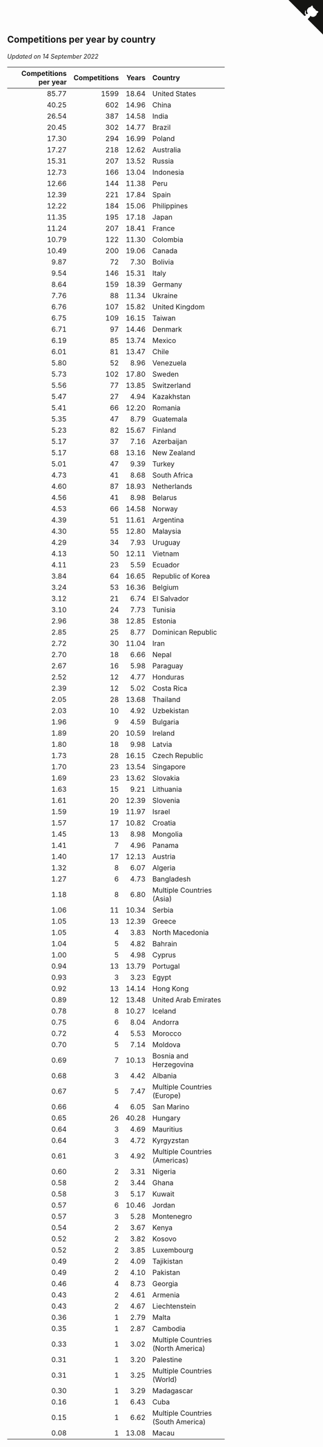 ## Competitions per year by country

*Updated on 14 September 2022*

| Competitions per year | Competitions | Years | Country |
| ---: | ---: | ---: | :--- |
| 85.77 | 1599 | 18.64 | United States |
| 40.25 | 602 | 14.96 | China |
| 26.54 | 387 | 14.58 | India |
| 20.45 | 302 | 14.77 | Brazil |
| 17.30 | 294 | 16.99 | Poland |
| 17.27 | 218 | 12.62 | Australia |
| 15.31 | 207 | 13.52 | Russia |
| 12.73 | 166 | 13.04 | Indonesia |
| 12.66 | 144 | 11.38 | Peru |
| 12.39 | 221 | 17.84 | Spain |
| 12.22 | 184 | 15.06 | Philippines |
| 11.35 | 195 | 17.18 | Japan |
| 11.24 | 207 | 18.41 | France |
| 10.79 | 122 | 11.30 | Colombia |
| 10.49 | 200 | 19.06 | Canada |
| 9.87 | 72 | 7.30 | Bolivia |
| 9.54 | 146 | 15.31 | Italy |
| 8.64 | 159 | 18.39 | Germany |
| 7.76 | 88 | 11.34 | Ukraine |
| 6.76 | 107 | 15.82 | United Kingdom |
| 6.75 | 109 | 16.15 | Taiwan |
| 6.71 | 97 | 14.46 | Denmark |
| 6.19 | 85 | 13.74 | Mexico |
| 6.01 | 81 | 13.47 | Chile |
| 5.80 | 52 | 8.96 | Venezuela |
| 5.73 | 102 | 17.80 | Sweden |
| 5.56 | 77 | 13.85 | Switzerland |
| 5.47 | 27 | 4.94 | Kazakhstan |
| 5.41 | 66 | 12.20 | Romania |
| 5.35 | 47 | 8.79 | Guatemala |
| 5.23 | 82 | 15.67 | Finland |
| 5.17 | 37 | 7.16 | Azerbaijan |
| 5.17 | 68 | 13.16 | New Zealand |
| 5.01 | 47 | 9.39 | Turkey |
| 4.73 | 41 | 8.68 | South Africa |
| 4.60 | 87 | 18.93 | Netherlands |
| 4.56 | 41 | 8.98 | Belarus |
| 4.53 | 66 | 14.58 | Norway |
| 4.39 | 51 | 11.61 | Argentina |
| 4.30 | 55 | 12.80 | Malaysia |
| 4.29 | 34 | 7.93 | Uruguay |
| 4.13 | 50 | 12.11 | Vietnam |
| 4.11 | 23 | 5.59 | Ecuador |
| 3.84 | 64 | 16.65 | Republic of Korea |
| 3.24 | 53 | 16.36 | Belgium |
| 3.12 | 21 | 6.74 | El Salvador |
| 3.10 | 24 | 7.73 | Tunisia |
| 2.96 | 38 | 12.85 | Estonia |
| 2.85 | 25 | 8.77 | Dominican Republic |
| 2.72 | 30 | 11.04 | Iran |
| 2.70 | 18 | 6.66 | Nepal |
| 2.67 | 16 | 5.98 | Paraguay |
| 2.52 | 12 | 4.77 | Honduras |
| 2.39 | 12 | 5.02 | Costa Rica |
| 2.05 | 28 | 13.68 | Thailand |
| 2.03 | 10 | 4.92 | Uzbekistan |
| 1.96 | 9 | 4.59 | Bulgaria |
| 1.89 | 20 | 10.59 | Ireland |
| 1.80 | 18 | 9.98 | Latvia |
| 1.73 | 28 | 16.15 | Czech Republic |
| 1.70 | 23 | 13.54 | Singapore |
| 1.69 | 23 | 13.62 | Slovakia |
| 1.63 | 15 | 9.21 | Lithuania |
| 1.61 | 20 | 12.39 | Slovenia |
| 1.59 | 19 | 11.97 | Israel |
| 1.57 | 17 | 10.82 | Croatia |
| 1.45 | 13 | 8.98 | Mongolia |
| 1.41 | 7 | 4.96 | Panama |
| 1.40 | 17 | 12.13 | Austria |
| 1.32 | 8 | 6.07 | Algeria |
| 1.27 | 6 | 4.73 | Bangladesh |
| 1.18 | 8 | 6.80 | Multiple Countries (Asia) |
| 1.06 | 11 | 10.34 | Serbia |
| 1.05 | 13 | 12.39 | Greece |
| 1.05 | 4 | 3.83 | North Macedonia |
| 1.04 | 5 | 4.82 | Bahrain |
| 1.00 | 5 | 4.98 | Cyprus |
| 0.94 | 13 | 13.79 | Portugal |
| 0.93 | 3 | 3.23 | Egypt |
| 0.92 | 13 | 14.14 | Hong Kong |
| 0.89 | 12 | 13.48 | United Arab Emirates |
| 0.78 | 8 | 10.27 | Iceland |
| 0.75 | 6 | 8.04 | Andorra |
| 0.72 | 4 | 5.53 | Morocco |
| 0.70 | 5 | 7.14 | Moldova |
| 0.69 | 7 | 10.13 | Bosnia and Herzegovina |
| 0.68 | 3 | 4.42 | Albania |
| 0.67 | 5 | 7.47 | Multiple Countries (Europe) |
| 0.66 | 4 | 6.05 | San Marino |
| 0.65 | 26 | 40.28 | Hungary |
| 0.64 | 3 | 4.69 | Mauritius |
| 0.64 | 3 | 4.72 | Kyrgyzstan |
| 0.61 | 3 | 4.92 | Multiple Countries (Americas) |
| 0.60 | 2 | 3.31 | Nigeria |
| 0.58 | 2 | 3.44 | Ghana |
| 0.58 | 3 | 5.17 | Kuwait |
| 0.57 | 6 | 10.46 | Jordan |
| 0.57 | 3 | 5.28 | Montenegro |
| 0.54 | 2 | 3.67 | Kenya |
| 0.52 | 2 | 3.82 | Kosovo |
| 0.52 | 2 | 3.85 | Luxembourg |
| 0.49 | 2 | 4.09 | Tajikistan |
| 0.49 | 2 | 4.10 | Pakistan |
| 0.46 | 4 | 8.73 | Georgia |
| 0.43 | 2 | 4.61 | Armenia |
| 0.43 | 2 | 4.67 | Liechtenstein |
| 0.36 | 1 | 2.79 | Malta |
| 0.35 | 1 | 2.87 | Cambodia |
| 0.33 | 1 | 3.02 | Multiple Countries (North America) |
| 0.31 | 1 | 3.20 | Palestine |
| 0.31 | 1 | 3.25 | Multiple Countries (World) |
| 0.30 | 1 | 3.29 | Madagascar |
| 0.16 | 1 | 6.43 | Cuba |
| 0.15 | 1 | 6.62 | Multiple Countries (South America) |
| 0.08 | 1 | 13.08 | Macau |


<a href="https://github.com/jonatanklosko/wca_statistics" class="github-corner" aria-label="View source on Github"><svg width="80" height="80" viewBox="0 0 250 250" style="fill:#151513; color:#fff; position: absolute; top: 0; border: 0; right: 0;" aria-hidden="true"><path d="M0,0 L115,115 L130,115 L142,142 L250,250 L250,0 Z"></path><path d="M128.3,109.0 C113.8,99.7 119.0,89.6 119.0,89.6 C122.0,82.7 120.5,78.6 120.5,78.6 C119.2,72.0 123.4,76.3 123.4,76.3 C127.3,80.9 125.5,87.3 125.5,87.3 C122.9,97.6 130.6,101.9 134.4,103.2" fill="currentColor" style="transform-origin: 130px 106px;" class="octo-arm"></path><path d="M115.0,115.0 C114.9,115.1 118.7,116.5 119.8,115.4 L133.7,101.6 C136.9,99.2 139.9,98.4 142.2,98.6 C133.8,88.0 127.5,74.4 143.8,58.0 C148.5,53.4 154.0,51.2 159.7,51.0 C160.3,49.4 163.2,43.6 171.4,40.1 C171.4,40.1 176.1,42.5 178.8,56.2 C183.1,58.6 187.2,61.8 190.9,65.4 C194.5,69.0 197.7,73.2 200.1,77.6 C213.8,80.2 216.3,84.9 216.3,84.9 C212.7,93.1 206.9,96.0 205.4,96.6 C205.1,102.4 203.0,107.8 198.3,112.5 C181.9,128.9 168.3,122.5 157.7,114.1 C157.9,116.9 156.7,120.9 152.7,124.9 L141.0,136.5 C139.8,137.7 141.6,141.9 141.8,141.8 Z" fill="currentColor" class="octo-body"></path></svg></a><style>.github-corner:hover .octo-arm{animation:octocat-wave 560ms ease-in-out}@keyframes octocat-wave{0%,100%{transform:rotate(0)}20%,60%{transform:rotate(-25deg)}40%,80%{transform:rotate(10deg)}}@media (max-width:500px){.github-corner:hover .octo-arm{animation:none}.github-corner .octo-arm{animation:octocat-wave 560ms ease-in-out}}</style>

